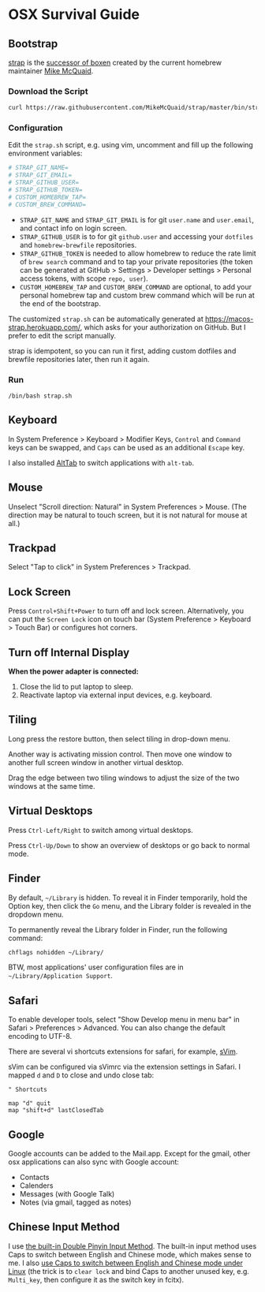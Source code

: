 # OSX Survival Guide

## Bootstrap

[strap] is the [successor of boxen] created by the current homebrew maintainer [Mike McQuaid].

[strap]: https://github.com/MikeMcQuaid/strap
[successor of boxen]: https://mikemcquaid.com/2016/06/15/replacing-boxen/
[Mike McQuaid]: https://mikemcquaid.com

### Download the Script

```sh
curl https://raw.githubusercontent.com/MikeMcQuaid/strap/master/bin/strap.sh > strap.sh
```

### Configuration

Edit the `strap.sh` script, e.g. using vim, uncomment and fill up the following environment variables:

```sh
# STRAP_GIT_NAME=
# STRAP_GIT_EMAIL=
# STRAP_GITHUB_USER=
# STRAP_GITHUB_TOKEN=
# CUSTOM_HOMEBREW_TAP=
# CUSTOM_BREW_COMMAND=
```

- `STRAP_GIT_NAME` and `STRAP_GIT_EMAIL` is for git `user.name` and `user.email`, and contact info on login screen.
- `STRAP_GITHUB_USER` is to for git `github.user` and accessing your `dotfiles` and `homebrew-brewfile` repositories.
- `STRAP_GITHUB_TOKEN` is needed to allow homebrew to reduce the rate limit of `brew search` command and to tap your private repositories (the token can be generated at GitHub > Settings > Developer settings > Personal access tokens, with scope `repo, user`).
- `CUSTOM_HOMEBREW_TAP` and `CUSTOM_BREW_COMMAND` are optional, to add your personal homebrew tap and custom brew command which will be run at the end of the bootstrap.

The customized `strap.sh` can be automatically generated at https://macos-strap.herokuapp.com/,
which asks for your authorization on GitHub.
But I prefer to edit the script manually.

strap is idempotent, so you can run it first,
adding custom dotfiles and brewfile repositories later,
then run it again.

### Run

```
/bin/bash strap.sh
```

## Keyboard

In System Preference > Keyboard > Modifier Keys,
`Control` and `Command` keys can be swapped,
and `Caps` can be used as an additional `Escape` key.

I also installed [AltTab] to switch applications with `alt-tab`.

[AltTab]: https://alt-tab-macos.netlify.app/

## Mouse

Unselect "Scroll direction: Natural" in System Preferences > Mouse.
(The direction may be natural to touch screen, but it is not natural for mouse at all.)

## Trackpad

Select "Tap to click" in System Preferences > Trackpad.

## Lock Screen

Press `Control+Shift+Power` to turn off and lock screen.
Alternatively, you can put the `Screen Lock` icon on touch bar (System Preference > Keyboard > Touch Bar) or configures hot corners.

## Turn off Internal Display

**When the power adapter is connected:**

1. Close the lid to put laptop to sleep.
2. Reactivate laptop via external input devices, e.g. keyboard.

## Tiling

Long press the restore button, then select tiling in drop-down menu.

Another way is activating mission control.
Then move one window to another full screen window in another virtual desktop.

Drag the edge between two tiling windows to adjust the size of the two windows at the same time.

## Virtual Desktops

Press `Ctrl-Left/Right` to switch among virtual desktops.

Press `Ctrl-Up/Down` to show an overview of desktops or go back to normal mode.

## Finder

By default, `~/Library` is hidden.
To reveal it in Finder temporarily,
hold the Option key, then click the `Go` menu,
and the Library folder is revealed in the dropdown menu.

To permanently reveal the Library folder in Finder, run the following command:

```sh
chflags nohidden ~/Library/
```

BTW, most applications' user configuration files are in `~/Library/Application Support`.

## Safari

To enable developer tools, select "Show Develop menu in menu bar" in Safari > Preferences > Advanced.
You can also change the default encoding to UTF-8.

There are several vi shortcuts extensions for safari, for example, [sVim].

[sVim]: https://github.com/flipxfx/sVim

sVim can be configured via sVimrc via the extension settings in Safari.
I mapped `d` and `D` to close and undo close tab:

```
" Shortcuts

map "d" quit
map "shift+d" lastClosedTab
```

## Google

Google accounts can be added to the Mail.app.
Except for the gmail, other osx applications can also sync with Google account:

- Contacts
- Calenders
- Messages (with Google Talk)
- Notes (via gmail, tagged as notes)

## Chinese Input Method

I use [the built-in Double Pinyin Input Method][double-pinyin].
The built-in input method uses Caps to switch between English and Chinese mode,
which makes sense to me.
I also [use Caps to switch between English and Chinese mode under Linux][caps]
(the trick is to `clear lock` and bind Caps to another unused key, e.g. `Multi_key`, then configure it as the switch key in fcitx).

[double-pinyin]: https://scomper.me/gtd/xi-tong-shuang-pin-shu-ru-fa-@vgow
[caps]: https://www.wancat.cc/post/capslock/